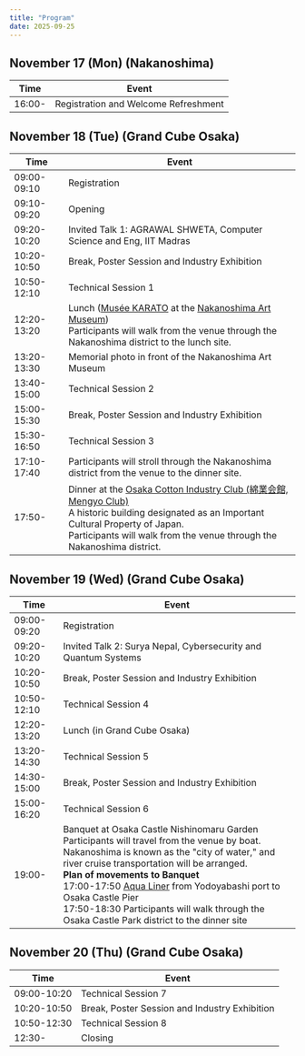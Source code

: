 ```yaml
---
title: "Program"
date: 2025-09-25
---
```


## November 17 (Mon) (Nakanoshima)

| Time   | Event |
|--------|-------|
| 16:00- | Registration and Welcome Refreshment |


## November 18 (Tue) (Grand Cube Osaka)

| Time         | Event |
|--------------|-------|
| 09:00-09:10  | Registration |
| 09:10-09:20  | Opening |
| 09:20-10:20  | Invited Talk 1: AGRAWAL SHWETA, Computer Science and Eng, IIT Madras |
| 10:20-10:50  | Break, Poster Session and Industry Exhibition |
| 10:50-12:10  | Technical Session 1 |
| 12:20-13:20  | Lunch ([Musée KARATO](https://musee-karato.com/) at the [Nakanoshima Art Museum](https://nakka-art.jp/))<br>Participants will walk from the venue through the Nakanoshima district to the lunch site. |
| 13:20-13:30  | Memorial photo in front of the Nakanoshima Art Museum |
| 13:40-15:00  | Technical Session 2 |
| 15:00-15:30  | Break, Poster Session and Industry Exhibition |
| 15:30-16:50  | Technical Session 3 |
| 17:10-17:40  | Participants will stroll through the Nakanoshima district from the venue to the dinner site. |
| 17:50-       | Dinner at the [Osaka Cotton Industry Club (綿業会館, Mengyo Club)](https://mengyo-club.jp/)<br>A historic building designated as an Important Cultural Property of Japan.<br>Participants will walk from the venue through the Nakanoshima district. |


## November 19 (Wed) (Grand Cube Osaka)

| Time         | Event |
|--------------|-------|
| 09:00-09:20  | Registration |
| 09:20-10:20  | Invited Talk 2: Surya Nepal, Cybersecurity and Quantum Systems |
| 10:20-10:50  | Break, Poster Session and Industry Exhibition |
| 10:50-12:10  | Technical Session 4 |
| 12:20-13:20  | Lunch (in Grand Cube Osaka) |
| 13:20-14:30  | Technical Session 5 |
| 14:30-15:00  | Break, Poster Session and Industry Exhibition |
| 15:00-16:20  | Technical Session 6 |
| 19:00-       | Banquet at Osaka Castle Nishinomaru Garden<br>Participants will travel from the venue by boat. Nakanoshima is known as the "city of water," and river cruise transportation will be arranged.<br>**Plan of movements to Banquet**<br>17:00-17:50 [Aqua Liner](https://suijo-bus.osaka/language/) from Yodoyabashi port to Osaka Castle Pier<br>17:50-18:30 Participants will walk through the Osaka Castle Park district to the dinner site |


## November 20 (Thu) (Grand Cube Osaka)

| Time         | Event |
|--------------|-------|
| 09:00-10:20  | Technical Session 7 |
| 10:20-10:50  | Break, Poster Session and Industry Exhibition |
| 10:50-12:30  | Technical Session 8 |
| 12:30-       | Closing |
